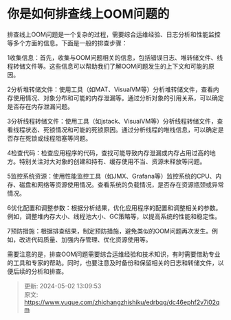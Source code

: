 # 你是如何排查线上OOM问题的

排查线上OOM问题是一个复杂的过程，需要综合运维经验、日志分析和性能监控等多个方面的信息。下面是一般的排查步骤：

1收集信息：首先，收集与OOM问题相关的信息，包括错误日志、堆转储文件、线程转储文件等。这些信息可以帮助我们了解OOM问题发生的上下文和可能的原因。

2分析堆转储文件：使用工具（如MAT、VisualVM等）分析堆转储文件，查看内存使用情况、对象分布和可能的内存泄漏等。通过分析对象的引用关系，可以确定是否存在内存泄漏问题。

3分析线程转储文件：使用工具（如jstack、VisualVM等）分析线程转储文件，查看线程状态、死锁情况和可能的死锁原因。通过分析线程的堆栈信息，可以确定是否存在死锁或线程阻塞等问题。

4检查代码：检查应用程序的代码，查找可能导致内存泄漏或内存占用过高的地方。特别关注对大对象的创建和持有、缓存使用不当、资源未释放等问题。

5监控系统资源：使用性能监控工具（如JMX、Grafana等）监控系统的CPU、内存、磁盘和网络等资源使用情况。查看系统的负载情况，是否存在资源瓶颈或异常情况。

6优化配置和调整参数：根据分析结果，优化应用程序的配置和调整相关的参数。例如，调整堆内存大小、线程池大小、GC策略等，以提高系统的性能和稳定性。

7预防措施：根据排查结果，制定预防措施，避免类似的OOM问题再次发生。例如，改进代码质量、加强内存管理、优化资源使用等。

需要注意的是，排查OOM问题需要综合运维经验和技术知识，有时需要借助专业的工具和专家的帮助。同时，也要注意及时备份和保留相关的日志和转储文件，以便后续的分析和排查。



> 更新: 2024-05-02 13:09:53  
> 原文: <https://www.yuque.com/zhichangzhishiku/edrbqg/dc46ephf2v7i02qm>